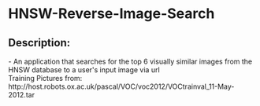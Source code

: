 # HNSW-Reverse-Image-Search
<h2>Description:</h2>
- An application that searches for the top 6 visually similar images from the HNSW database to a user's input image via url <br/>
Training Pictures from: http://host.robots.ox.ac.uk/pascal/VOC/voc2012/VOCtrainval_11-May-2012.tar
